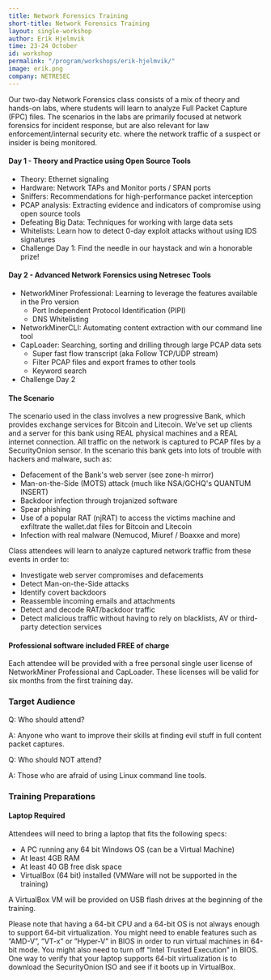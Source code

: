 ```yaml
---
title: Network Forensics Training
short-title: Network Forensics Training
layout: single-workshop
author: Erik Hjelmvik
time: 23-24 October
id: workshop
permalink: "/program/workshops/erik-hjelmvik/"
image: erik.png
company: NETRESEC
---
```


Our two-day Network Forensics class consists of a mix of theory and hands-on labs, where students will learn to analyze Full Packet Capture (FPC) files. The scenarios in the labs are primarily focused at network forensics for incident response, but are also relevant for law enforcement/internal security etc. where the network traffic of a suspect or insider is being monitored.

#### Day 1 - Theory and Practice using Open Source Tools 
* Theory: Ethernet signaling
* Hardware: Network TAPs and Monitor ports / SPAN ports
* Sniffers: Recommendations for high-performance packet interception
* PCAP analysis: Extracting evidence and indicators of compromise using open source tools
* Defeating Big Data: Techniques for working with large data sets
* Whitelists: Learn how to detect 0-day exploit attacks without using IDS signatures
* Challenge Day 1: Find the needle in our haystack and win a honorable prize!

#### Day 2 - Advanced Network Forensics using Netresec Tools 
* NetworkMiner Professional: Learning to leverage the features available in the Pro version
  * Port Independent Protocol Identification (PIPI)
  * DNS Whitelisting
* NetworkMinerCLI: Automating content extraction with our command line tool
* CapLoader: Searching, sorting and drilling through large PCAP data sets
  * Super fast flow transcript (aka Follow TCP/UDP stream)
  * Filter PCAP files and export frames to other tools
  * Keyword search
* Challenge Day 2

#### The Scenario

The scenario used in the class involves a new progressive Bank, which provides exchange services for Bitcoin and Litecoin. We've set up clients and a server for this bank using REAL physical machines and a REAL internet connection. All traffic on the network is captured to PCAP files by a SecurityOnion sensor. In the scenario this bank gets into lots of trouble with hackers and malware, such as:

* Defacement of the Bank's web server (see zone-h mirror)
* Man-on-the-Side (MOTS) attack (much like NSA/GCHQ's QUANTUM INSERT)
* Backdoor infection through trojanized software
* Spear phishing
* Use of a popular RAT (njRAT) to access the victims machine and exfiltrate the wallet.dat files for Bitcoin and Litecoin
* Infection with real malware (Nemucod, Miuref / Boaxxe and more)

Class attendees will learn to analyze captured network traffic from these events in order to:
* Investigate web server compromises and defacements
* Detect Man-on-the-Side attacks
* Identify covert backdoors
* Reassemble incoming emails and attachments
* Detect and decode RAT/backdoor traffic
* Detect malicious traffic without having to rely on blacklists, AV or third-party detection services

#### Professional software included FREE of charge 
Each attendee will be provided with a free personal single user license of NetworkMiner Professional and CapLoader. These licenses will be valid for six months from the first training day.

### Target Audience

Q: Who should attend?

A: Anyone who want to improve their skills at finding evil stuff in full content packet captures.

Q: Who should NOT attend?

A: Those who are afraid of using Linux command line tools.

### Training Preparations

#### Laptop Required 
Attendees will need to bring a laptop that fits the following specs:

* A PC running any 64 bit Windows OS (can be a Virtual Machine)
* At least 4GB RAM
* At least 40 GB free disk space
* VirtualBox (64 bit) installed (VMWare will not be supported in the training)

A VirtualBox VM will be provided on USB flash drives at the beginning of the training.

Please note that having a 64-bit CPU and a 64-bit OS is not always enough to support 64-bit virtualization. You might need to enable features such as ”AMD-V”, ”VT-x” or ”Hyper-V” in BIOS in order to run virtual machines in 64-bit mode. You might also need to turn off "Intel Trusted Execution" in BIOS. One way to verify that your laptop supports 64-bit virtualization is to download the SecurityOnion ISO and see if it boots up in VirtualBox.